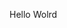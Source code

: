 Hello Wolrd


































































































































































































































































































































































































































































































































































































































































































































































































































































































































































































































































































































































































































































































































































































































































































































































































































































































































































































































































































































































































































































































































































































































































































































































































































































































































































































































































































































































































































































































































































































































































































































































































































































































































































































































































































































































































































































































































































































































































































































































































































































